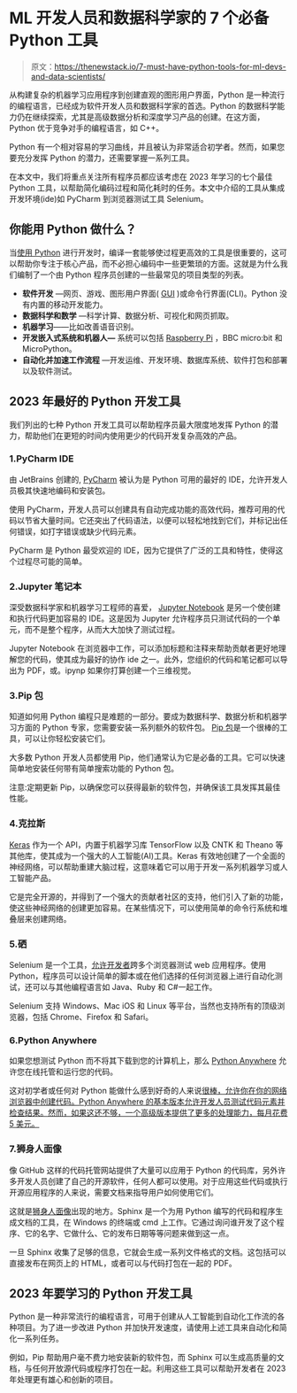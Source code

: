 # ML 开发人员和数据科学家的 7 个必备 Python 工具

> 原文：<https://thenewstack.io/7-must-have-python-tools-for-ml-devs-and-data-scientists/>

从构建复杂的机器学习应用程序到创建直观的图形用户界面，Python 是一种流行的编程语言，已经成为软件开发人员和数据科学家的首选。Python 的数据科学能力仍在继续探索，尤其是高级数据分析和深度学习产品的创建。在这方面，Python 优于竞争对手的编程语言，如 C++。

Python 有一个相对容易的学习曲线，并且被认为非常适合初学者。然而，如果您要充分发挥 Python 的潜力，还需要掌握一系列工具。

在本文中，我们将重点关注所有程序员都应该考虑在 2023 年学习的七个最佳 Python 工具，以帮助简化编码过程和简化耗时的任务。本文中介绍的工具从集成开发环境(ide)如 PyCharm 到浏览器测试工具 Selenium。

## 你能用 Python 做什么？

当[使用 Python](https://thenewstack.io/an-introduction-to-python-a-language-for-the-ages/) 进行开发时，编译一套能够使过程更高效的工具是很重要的，这可以帮助你专注于核心产品，而不必担心编码中一些更繁琐的方面。这就是为什么我们编制了一个由 Python 程序员创建的一些最常见的项目类型的列表。

*   **软件开发** —网页、游戏、图形用户界面( [GUI](https://thenewstack.io/python-for-beginners-how-to-build-a-gui-application/) )或命令行界面(CLI)。Python 没有内置的移动开发能力。
*   **数据科学和数学** —科学计算、数据分析、可视化和网页抓取。
*   **机器学习**——比如改善语音识别。
*   **开发嵌入式系统和机器人—** 系统可以包括 [Raspberry Pi](https://realpython.com/python-raspberry-pi/) ，BBC micro:bit 和 MicroPython。
*   **自动化并加速工作流程** —开发运维、开发环境、数据库系统、软件打包和部署以及软件测试。

## 2023 年最好的 Python 开发工具

我们列出的七种 Python 开发工具可以帮助程序员最大限度地发挥 Python 的潜力，帮助他们在更短的时间内使用更少的代码开发复杂高效的产品。

### 1.PyCharm IDE

由 JetBrains 创建的, [PyCharm](https://www.jetbrains.com/pycharm/) 被认为是 Python 可用的最好的 IDE，允许开发人员极其快速地编码和安装包。

使用 PyCharm，开发人员可以创建具有自动完成功能的高效代码，推荐可用的代码以节省大量时间。它还突出了代码语法，以便可以轻松地找到它们，并标记出任何错误，如打字错误或缺少代码元素。

PyCharm 是 Python 最受欢迎的 IDE，因为它提供了广泛的工具和特性，使得这个过程尽可能的简单。

### 2.Jupyter 笔记本

深受数据科学家和机器学习工程师的喜爱， [Jupyter Notebook](https://jupyter.org/) 是另一个使创建和执行代码更加容易的 IDE。这是因为 Jupyter 允许程序员只测试代码的一个单元，而不是整个程序，从而大大加快了测试过程。

Jupyter Notebook 在浏览器中工作，可以添加标题和注释来帮助贡献者更好地理解您的代码，使其成为最好的协作 ide 之一。此外，您组织的代码和笔记都可以导出为 PDF，或。ipynp 如果你打算创建一个三维视觉。

### 3.Pip 包

知道如何用 Python 编程只是难题的一部分。要成为数据科学、数据分析和机器学习方面的 Python 专家，您需要安装一系列额外的软件包。 [Pip 包](https://pypi.org/)是一个很棒的工具，可以让你轻松安装它们。

大多数 Python 开发人员都使用 Pip，他们通常认为它是必备的工具。它可以快速简单地安装任何带有简单搜索功能的 Python 包。

注意:定期更新 Pip，以确保您可以获得最新的软件包，并确保该工具发挥其最佳性能。

### 4.克拉斯

[Keras](https://keras.io/) 作为一个 API，内置于机器学习库 TensorFlow 以及 CNTK 和 Theano 等其他库，使其成为一个强大的人工智能(AI)工具。Keras 有效地创建了一个全面的神经网络，可以帮助重建大脑过程，这意味着它可以用于开发一系列机器学习或人工智能产品。

它是完全开源的，并得到了一个强大的贡献者社区的支持，他们引入了新的功能，使这些神经网络的创建更加容易。在某些情况下，可以使用简单的命令行系统和堆叠层来创建网络。

### 5.硒

Selenium 是一个工具，[允许开发者](https://www.selenium.dev)跨多个浏览器测试 web 应用程序。使用 Python，程序员可以设计简单的脚本或在他们选择的任何浏览器上进行自动化测试，还可以与其他编程语言如 Java、Ruby 和 C#一起工作。

Selenium 支持 Windows、Mac iOS 和 Linux 等平台，当然也支持所有的顶级浏览器，包括 Chrome、Firefox 和 Safari。

### 6.Python Anywhere

如果您想测试 Python 而不将其下载到您的计算机上，那么 [Python Anywhere](https://www.pythonanywhere.com/) 允许您在线托管和运行您的代码。

这对初学者或任何对 Python 能做什么感到好奇的人来说[很棒，允许你在你的网络浏览器中创建代码。Python Anywhere 的基本版本允许开发人员测试代码元素并检查结果。然而，如果这还不够，一个高级版本提供了更多的处理能力，每月花费 5 美元。](https://thenewstack.io/python-for-beginners-lists/)

### 7.狮身人面像

像 GitHub 这样的代码托管网站提供了大量可以应用于 Python 的代码库，另外许多开发人员创建了自己的开源软件，任何人都可以使用。对于应用这些代码或执行开源应用程序的人来说，需要文档来指导用户如何使用它们。

这就是[狮身人面像](https://www.sphinx-doc.org/)出现的地方。Sphinx 是一个为用 Python 编写的代码和程序生成文档的工具，在 Windows 的终端或 cmd 上工作。它通过询问谁开发了这个程序、它的名字、它做什么、它的发布日期等等问题来做到这一点。

一旦 Sphinx 收集了足够的信息，它就会生成一系列文件格式的文档。这包括可以直接发布在网页上的 HTML，或者可以与代码打包在一起的 PDF。

## 2023 年要学习的 Python 开发工具

Python 是一种非常流行的编程语言，可用于创建从人工智能到自动化工作流的各种项目。为了进一步改进 Python 并加快开发速度，请使用上述工具来自动化和简化一系列任务。

例如，Pip 帮助用户毫不费力地安装新的软件包，而 Sphinx 可以生成高质量的文档，与任何开放源代码或程序打包在一起。利用这些工具可以帮助开发者在 2023 年处理更有雄心和创新的项目。

<svg xmlns:xlink="http://www.w3.org/1999/xlink" viewBox="0 0 68 31" version="1.1"><title>Group</title> <desc>Created with Sketch.</desc></svg>